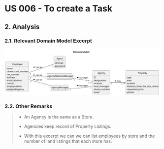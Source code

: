 # US 006 - To create a Task 

## 2. Analysis

### 2.1. Relevant Domain Model Excerpt 

![Domain Model](svg/us013-domain-model.svg)

### 2.2. Other Remarks

> * An Agency is the same as a Store.
>
> * Agencies keep record of Property Listings.
>
> * With this excerpt we can we can list employees by store and the number of land listings that each store has.